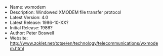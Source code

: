 * Name: wxmodem
* Description: Windowed XMODEM file transfer protocol
* Latest Version: 4.0
* Latest Release: 1986-10-XX?
* Initial Release: 1986?
* Author: Peter Boswell
* Website: http://www.zoklet.net/totse/en/technology/telecommunications/wxmodem.html
